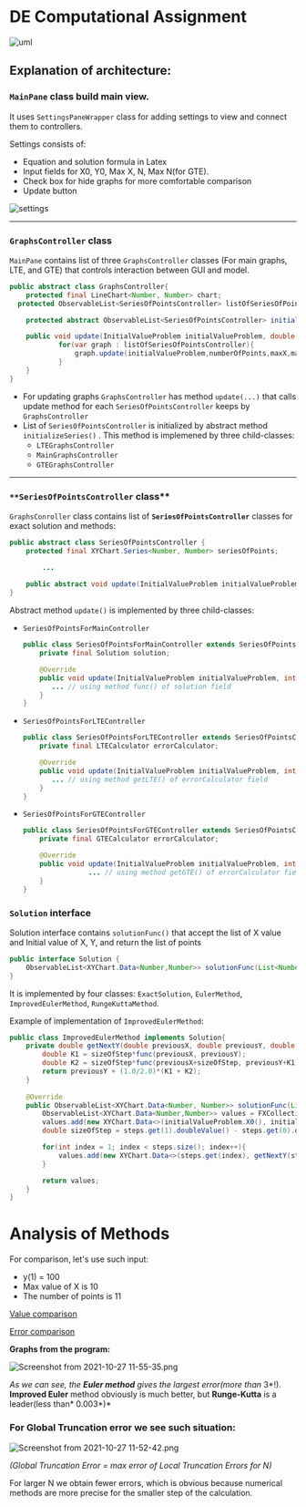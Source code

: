 # DE Computational Assignment


![uml](https://github.com/EdikGoose/Differential-Equation-Project/blob/main/pictures/UML.png)
## Explanation of architecture:

### `MainPane` class build main view.

It uses `SettingsPaneWrapper` class for adding settings to view and connect them to controllers.

Settings consists of:

- Equation and solution formula in Latex
- Input fields for X0, Y0, Max X, N, Max N(for GTE).
- Check box for hide graphs for more comfortable comparison
- Update button

![settings](https://github.com/EdikGoose/Differential-Equation-Project/blob/main/pictures/Settings.png)

---

### `GraphsController` class

`MainPane` contains list of three `GraphsController` classes (For main graphs, LTE, and GTE) that controls interaction between GUI and model.

```java
public abstract class GraphsController{
	protected final LineChart<Number, Number> chart;
  protected ObservableList<SeriesOfPointsController> listOfSeriesOfPointsController;

	protected abstract ObservableList<SeriesOfPointsController> initializeSeries();

	public void update(InitialValueProblem initialValueProblem, double maxX, int numberOfPoints, int maxN){
	        for(var graph : listOfSeriesOfPointsController){
	            graph.update(initialValueProblem,numberOfPoints,maxX,maxN);
	        }
	}
}
```

- For updating graphs `GraphsController` has method `update(...)` that calls update method for each `SeriesOfPointsController` keeps by `GraphsController`
- List of `SeriesOfPointsController` is initialized by abstract method `initializeSeries()` . This method is implemened by three child-classes:
    - `LTEGraphsController`
    - `MainGraphsController`
    - `GTEGraphsController`

---

### `**SeriesOfPointsController` class**

`GraphsConroller` class contains list of **`SeriesOfPointsController`** classes for exact solution and methods:

```java
public abstract class SeriesOfPointsController {
    protected final XYChart.Series<Number, Number> seriesOfPoints;

		...
    
    public abstract void update(InitialValueProblem initialValueProblem, int numberOfPoints, double maxX, int maxN);
}
```

Abstract method `update()` is implemented by three child-classes:

- `SeriesOfPointsForMainController`

    ```java
    public class SeriesOfPointsForMainController extends SeriesOfPointsController{
        private final Solution solution;
    
        @Override
        public void update(InitialValueProblem initialValueProblem, int numberOfPoints, double maxX, int maxN) throws IllegalArgumentException {
           ... // using method func() of solution field
        }
    }
    ```

- `SeriesOfPointsForLTEController`

    ```java
    public class SeriesOfPointsForLTEController extends SeriesOfPointsController{
        private final LTECalculator errorCalculator;
    
        @Override
        public void update(InitialValueProblem initialValueProblem, int numberOfPoints, double maxX, int maxN) throws IllegalArgumentException {
           ... // using method getLTE() of errorCalculator field
        }
    }
    ```

- `SeriesOfPointsForGTEController`

    ```java
    public class SeriesOfPointsForGTEController extends SeriesOfPointsController {
        private final GTECalculator errorCalculator;
    
        @Override
        public void update(InitialValueProblem initialValueProblem, int numberOfPoints, double maxX, int maxN){
    				... // using method getGTE() of errorCalculator field
        }
    }
    ```


### `Solution` interface

Solution interface contains `solutionFunc()` that accept the list of X value and Initial value of X, Y, and return the list of points

```java
public interface Solution {
    ObservableList<XYChart.Data<Number,Number>> solutionFunc(List<Number> steps, InitialValueProblem initialValueProblem) throws IllegalArgumentException;
}
```

It is implemented by four classes: `ExactSolution`, `EulerMethod`, `ImprovedEulerMethod`, `RungeKuttaMethod`.

Example of implementation of `ImprovedEulerMethod`:

```java
public class ImprovedEulerMethod implements Solution{
    private double getNextY(double previousX, double previousY, double sizeOfStep){
        double K1 = sizeOfStep*func(previousX, previousY);
        double K2 = sizeOfStep*func(previousX+sizeOfStep, previousY+K1);
        return previousY + (1.0/2.0)*(K1 + K2);
    }
    
    @Override
    public ObservableList<XYChart.Data<Number, Number>> solutionFunc(List<Number> steps, InitialValueProblem initialValueProblem) {
        ObservableList<XYChart.Data<Number,Number>> values = FXCollections.observableArrayList();
        values.add(new XYChart.Data<>(initialValueProblem.X0(), initialValueProblem.Y0()));
        double sizeOfStep = steps.get(1).doubleValue() - steps.get(0).doubleValue();

        for(int index = 1; index < steps.size(); index++){
            values.add(new XYChart.Data<>(steps.get(index), getNextY(steps.get(index-1).doubleValue(), values.get(index-1).getYValue().doubleValue(), sizeOfStep)));
        }

        return values;
    }
}
```

# Analysis of Methods

For comparison, let's use such input:

- y(1) = 100
- Max value of X is 10
- The number of points is 11

[Value comparison](https://www.notion.so/b38cea32136d467d84e682f9f0ee19a7)

[Error comparison](https://www.notion.so/8d8309faec124c8dbffc2ea876197fe9)

**Graphs from the program:**

![Screenshot from 2021-10-27 11-55-35.png](https://github.com/EdikGoose/Differential-Equation-Project/blob/main/pictures/LTE.png)

*As we can see, the **Euler method** gives the largest error(more than* 3*!). **Improved Euler** method obviously is much better, but **Runge-Kutta** is a leader(less than* 0.003*)*

### For Global Truncation error we see such situation:

![Screenshot from 2021-10-27 11-52-42.png](https://github.com/EdikGoose/Differential-Equation-Project/blob/main/pictures/GTE.png)

*(Global Truncation Error = max error of Local Truncation Errors for N)*

For larger N we obtain fewer errors, which is obvious because numerical methods are more precise for the smaller step of the calculation.